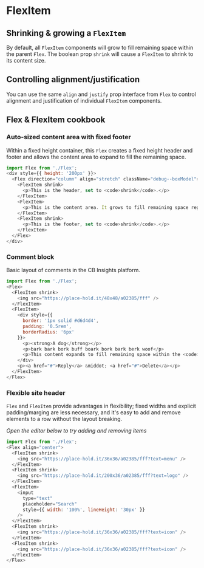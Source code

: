 # FlexItem

## Shrinking & growing a `FlexItem`
By default, all `FlexItem` components will grow to fill remaining space within the parent
`Flex`. The boolean prop `shrink` will cause a `FlexItem` to shrink to its content size.


## Controlling alignment/justification
You can use the same `align` and `justify` prop interface from `Flex` to control alignment and justification of individual `FlexItem` components.


## Flex & FlexItem cookbook

### Auto-sized content area with fixed footer
Within a fixed height container, this `Flex` creates a fixed height header and footer and allows the content area to expand to fill the remaining space.

```js
import Flex from './Flex';
<div style={{ height: '200px' }}>
  <Flex direction="column" align="stretch" className="debug--boxModel">
    <FlexItem shrink>
      <p>This is the header, set to <code>shrink</code>.</p>
    </FlexItem>
    <FlexItem>
      <p>This is the content area. It grows to fill remaining space regardless of how much content this <code>FlexItem</code> contains.</p>
    </FlexItem>
    <FlexItem shrink>
      <p>This is the footer, set to <code>shrink</code>.</p>
    </FlexItem>
  </Flex>
</div>
```

### Comment block
Basic layout of comments in the CB Insights platform.

```js
import Flex from './Flex';
<Flex>
  <FlexItem shrink>
    <img src="https://place-hold.it/48x48/a02385/fff" />
  </FlexItem>
  <FlexItem>
    <div style={{ 
      border: '1px solid #d6d4d4', 
      padding: '0.5rem', 
      borderRadius: '6px' 
    }}>
      <p><strong>A dog</strong></p>
      <p>bark bark bork buff boark bork bark berk woof</p>
      <p>This content expands to fill remaining space within the <code>Flex</code></p>
    </div>
    <p><a href="#">Reply</a> &middot; <a href="#">Delete</a></p>
  </FlexItem>
</Flex>
```

### Flexible site header
`Flex` and `FlexItem` provide advantages in flexibility; fixed widths and explicit padding/marging are less necessary, and it's easy to add and remove elements to a row without the layout breaking.

_Open the editor below to try adding and removing items_

```js
import Flex from './Flex';
<Flex align="center">
  <FlexItem shrink>
    <img src="https://place-hold.it/36x36/a02385/fff?text=menu" />
  </FlexItem>
  <FlexItem shrink>
    <img src="https://place-hold.it/200x36/a02385/fff?text=logo" />
  </FlexItem>
  <FlexItem>
    <input
      type="text"
      placeholder="Search"
      style={{ width: '100%', lineHeight: '30px' }}
    />
  </FlexItem>
  <FlexItem shrink>
    <img src="https://place-hold.it/36x36/a02385/fff?text=icon" />
  </FlexItem>
  <FlexItem shrink>
    <img src="https://place-hold.it/36x36/a02385/fff?text=icon" />
  </FlexItem>
</Flex>
```
